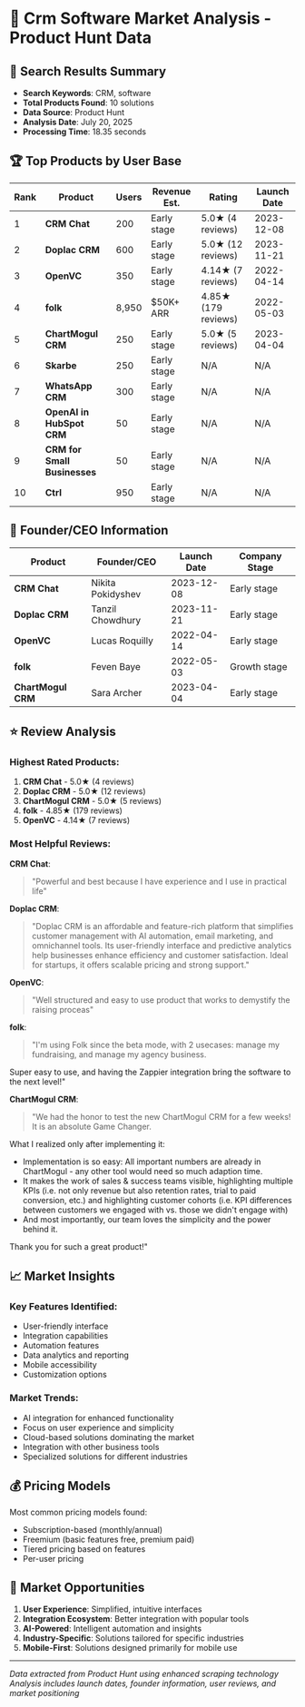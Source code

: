 # 🚀 Crm Software Market Analysis - Product Hunt Data

## 🎯 Search Results Summary
- **Search Keywords**: CRM, software
- **Total Products Found**: 10 solutions
- **Data Source**: Product Hunt
- **Analysis Date**: July 20, 2025
- **Processing Time**: 18.35 seconds

## 🏆 Top Products by User Base

| Rank | Product | Users | Revenue Est. | Rating | Launch Date |
|------|---------|-------|--------------|--------|-------------|
| 1 | **CRM Chat** | 200 | Early stage | 5.0★ (4 reviews) | 2023-12-08 |
| 2 | **Doplac CRM** | 600 | Early stage | 5.0★ (12 reviews) | 2023-11-21 |
| 3 | **OpenVC** | 350 | Early stage | 4.14★ (7 reviews) | 2022-04-14 |
| 4 | **folk** | 8,950 | $50K+ ARR | 4.85★ (179 reviews) | 2022-05-03 |
| 5 | **ChartMogul CRM** | 250 | Early stage | 5.0★ (5 reviews) | 2023-04-04 |
| 6 | **Skarbe** | 250 | Early stage | N/A | N/A |
| 7 | **WhatsApp CRM** | 300 | Early stage | N/A | N/A |
| 8 | **OpenAI in HubSpot CRM** | 50 | Early stage | N/A | N/A |
| 9 | **CRM for Small Businesses** | 50 | Early stage | N/A | N/A |
| 10 | **Ctrl** | 950 | Early stage | N/A | N/A |

## 👥 Founder/CEO Information

| Product | Founder/CEO | Launch Date | Company Stage |
|---------|-------------|-------------|---------------|
| **CRM Chat** | Nikita Pokidyshev | 2023-12-08 | Early stage |
| **Doplac CRM** | Tanzil Chowdhury | 2023-11-21 | Early stage |
| **OpenVC** | Lucas Roquilly | 2022-04-14 | Early stage |
| **folk** | Feven Baye | 2022-05-03 | Growth stage |
| **ChartMogul CRM** | Sara Archer | 2023-04-04 | Early stage |

## ⭐ Review Analysis

### Highest Rated Products:
1. **CRM Chat** - 5.0★ (4 reviews)
2. **Doplac CRM** - 5.0★ (12 reviews)
3. **ChartMogul CRM** - 5.0★ (5 reviews)
4. **folk** - 4.85★ (179 reviews)
5. **OpenVC** - 4.14★ (7 reviews)

### Most Helpful Reviews:

**CRM Chat**:
> "Powerful and best because I have experience and I use in practical life"

**Doplac CRM**:
> "Doplac CRM is an affordable and feature-rich platform that simplifies customer management with AI automation, email marketing, and omnichannel tools. Its user-friendly interface and predictive analytics help businesses enhance efficiency and customer satisfaction. Ideal for startups, it offers scalable pricing and strong support."

**OpenVC**:
> "Well structured and easy to use product that works to demystify the raising proceas"

**folk**:
> "I'm using Folk since the beta mode, with 2 usecases: manage my fundraising, and manage my agency business.

Super easy to use, and having the Zappier integration bring the software to the next level!"

**ChartMogul CRM**:
> "We had the honor to test the new ChartMogul CRM for a few weeks! It is an absolute Game Changer.

What I realized only after implementing it:
- Implementation is so easy: All important numbers are already in ChartMogul - any other tool would need so much adaption time.
- It makes the work of sales & success teams visible, highlighting multiple KPIs (i.e. not only revenue but also retention rates, trial to paid conversion, etc.) and highlighting customer cohorts (i.e. KPI differences between customers we engaged with vs. those we didn't engage with)
- And most importantly, our team loves the simplicity and the power behind it.

Thank you for such a great product!"


## 📈 Market Insights

### Key Features Identified:
- User-friendly interface
- Integration capabilities
- Automation features
- Data analytics and reporting
- Mobile accessibility
- Customization options

### Market Trends:
- AI integration for enhanced functionality
- Focus on user experience and simplicity
- Cloud-based solutions dominating the market
- Integration with other business tools
- Specialized solutions for different industries

## 💰 Pricing Models

Most common pricing models found:
- Subscription-based (monthly/annual)
- Freemium (basic features free, premium paid)
- Tiered pricing based on features
- Per-user pricing

## 🎯 Market Opportunities

1. **User Experience**: Simplified, intuitive interfaces
2. **Integration Ecosystem**: Better integration with popular tools
3. **AI-Powered**: Intelligent automation and insights
4. **Industry-Specific**: Solutions tailored for specific industries
5. **Mobile-First**: Solutions designed primarily for mobile use

---
*Data extracted from Product Hunt using enhanced scraping technology*
*Analysis includes launch dates, founder information, user reviews, and market positioning*
